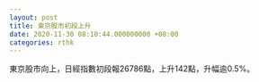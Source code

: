 ```yaml
---
layout: post
title: 東京股市初段上升
date: 2020-11-30 08:10:44.000000000 +08:00
categories: rthk
---
```


東京股市向上，日經指數初段報26786點，上升142點，升幅逾0.5%。
